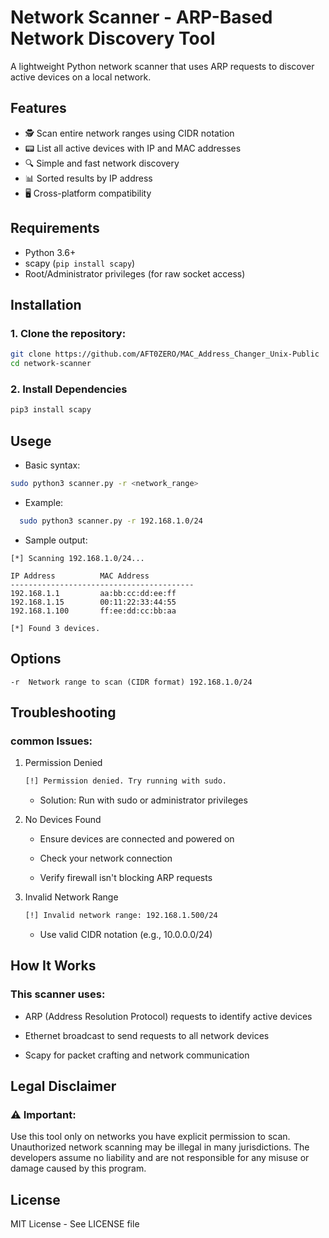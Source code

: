 # Network Scanner - ARP-Based Network Discovery Tool

A lightweight Python network scanner that uses ARP requests to discover active devices on a local network.

## Features

- 🕵️ Scan entire network ranges using CIDR notation
- 📟 List all active devices with IP and MAC addresses
- 🔍 Simple and fast network discovery
- 📊 Sorted results by IP address
- 🖥️ Cross-platform compatibility

## Requirements

- Python 3.6+
- scapy (`pip install scapy`)
- Root/Administrator privileges (for raw socket access)

## Installation

### 1. Clone the repository:
```bash
git clone https://github.com/AFT0ZERO/MAC_Address_Changer_Unix-Public
cd network-scanner
```
### 2. Install Dependencies
 ```bash
pip3 install scapy
```

## Usege
- Basic syntax:
```bash
sudo python3 scanner.py -r <network_range>
```
- Example:
  
```bash
  sudo python3 scanner.py -r 192.168.1.0/24
  ```
- Sample output:
```
[*] Scanning 192.168.1.0/24...

IP Address          MAC Address
-----------------------------------------
192.168.1.1         aa:bb:cc:dd:ee:ff
192.168.1.15        00:11:22:33:44:55
192.168.1.100       ff:ee:dd:cc:bb:aa

[*] Found 3 devices.
```
## Options
    -r	Network range to scan (CIDR format)	192.168.1.0/24

## Troubleshooting
### common Issues:
 1. Permission Denied
    ```bash
    [!] Permission denied. Try running with sudo.
    ```
    - Solution: Run with sudo or administrator privileges

2. No Devices Found
   - Ensure devices are connected and powered on

   - Check your network connection

   - Verify firewall isn't blocking ARP requests
3. Invalid Network Range
    ```bash
    [!] Invalid network range: 192.168.1.500/24
    ```
    - Use valid CIDR notation (e.g., 10.0.0.0/24)

## How It Works
### This scanner uses:

- ARP (Address Resolution Protocol) requests to identify active devices

- Ethernet broadcast to send requests to all network devices

- Scapy for packet crafting and network communication

## Legal Disclaimer
### ⚠️ Important:
Use this tool only on networks you have explicit permission to scan. Unauthorized network scanning may be illegal in many jurisdictions. The developers assume no liability and are not responsible for any misuse or damage caused by this program.

## License
MIT License - See LICENSE file